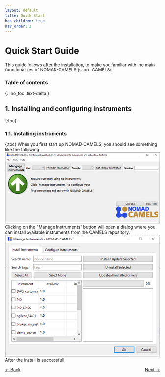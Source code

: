 ```yaml
---
layout: default
title: Quick Start
has_children: true
nav_order: 2
---
```


# Quick Start Guide
This guide follows after the installation, to make you familiar with the main functionalities of NOMAD-CAMELS (short: CAMELS).
### Table of contents
{: .no_toc .text-delta }

## 1. Installing and configuring instruments
{:toc}
### 1.1. Installing instruments
{:toc}
When you first start up NOMAD-CAMELS, you should see something like the following:  
![img.png](quick_start/startup.png)  
Clicking on the "Manage Instruments" button will open a dialog where you can install available instruments from the CAMELS repository.  
![img_1.png](quick_start/instrument_install.png)  
After the install is successfull


<p style="text-align:left;">
  <span style="color: grey;">
  <a href="installation.html">&larr; Back</a>
  </span>
  <span style="float:right;">
    <a href="users_guide.html">Next &rarr;</a><br>
  </span>
</p>